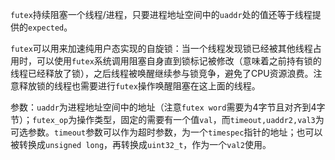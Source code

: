 `futex`持续阻塞一个线程/进程，只要进程地址空间中的`uaddr`处的值还等于线程提供的`expected`。

`futex`可以用来加速纯用户态实现的自旋锁：当一个线程发现锁已经被其他线程占用时，可以使用`futex`系统调用阻塞自身直到锁标记被修改（意味着之前持有锁的线程已经释放了锁），之后线程被唤醒继续参与锁竞争，避免了CPU资源浪费。注意释放锁的线程也需要进行`futex`操作唤醒阻塞在这上面的线程。

参数：`uaddr`为进程地址空间中的地址（注意`futex word`需要为4字节且对齐到4字节）；`futex_op`为操作类型，固定的需要有一个值`val`，而`timeout,uaddr2,val3`为可选参数。`timeout`参数可以作为超时参数，为一个`timespec`指针的地址；也可以被转换成`unsigned long`，再转换成`uint32_t`，作为一个`val2`使用。